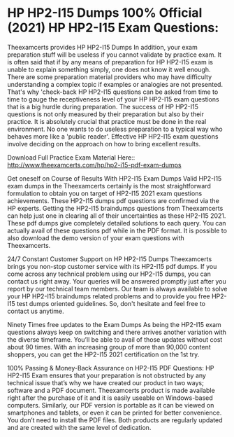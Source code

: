 # HP HP2-I15 Dumps 100% Official (2021) HP HP2-I15 Exam Questions:
Theexamcerts provides HP HP2-I15 Dumps In addition, your exam preparation stuff will be useless if you cannot validate by practice exam. It is often said that if by any means of preparation for HP HP2-I15 exam is unable to explain something simply, one does not know it well enough. There are some preparation material providers who may have difficulty understanding a complex topic if examples or analogies are not presented. That's why 'check-back HP HP2-I15 questions can be asked from time to time to gauge the receptiveness level of your HP HP2-I15 exam questions that is a big hurdle during preparation. The success of HP HP2-I15 questions is not only measured by their preparation but also by their practice. It is absolutely crucial that practice must be done in the real environment. No one wants to do useless preparation to a typical way who behaves more like a 'public reader'. Effective HP HP2-I15 exam questions involve deciding on the approach on how to bring excellent results.

Download Full Practice Exam Material Here:: 
http://www.theexamcerts.com/hp/hp2-i15-pdf-exam-dumps

Get oneself on Course of Results With HP2-I15 Exam Dumps
Valid HP2-I15 exam dumps in the Theexamcerts certainly is the most straightforward formulation to obtain you on target of HP2-I15 2021 exam questions achievements. These HP2-I15 dumps pdf questions are confirmed via the HP experts. Getting the HP2-I15 braindumps questions from Theexamcerts can help just one in clearing all of their uncertainties as these HP2-I15 2021. These pdf dumps give completely detailed solutions to each query. You can actually avail of these questions pdf while in the PDF format. It is possible to also download the demo version of your exam questions with Theexamcerts.

24/7 Constant Customer Support on HP HP2-I15 Dumps
Theexamcerts brings you non-stop customer service with its HP2-I15 pdf dumps. If you come across any technical problem using our HP2-I15 dumps, you can contact us right away. Your queries will be answered promptly just after you report by our technical team members. Our team is always available to solve your HP HP2-I15 braindumps related problems and to provide you free HP2-I15 test dumps oriented guidelines. So, don't hesitate and feel free to contact us anytime.

Ninety Times free updates to the Exam Dumps
As being the HP2-I15 exam questions always keep on switching and there arrives another variation with the diverse timeframe. You’ll be able to avail of those updates without cost about 90 times. With an increasing group of more than 90,000 content shoppers, you can get the HP2-I15 2021 certification on the 1st try.

100% Passing & Money-Back Assurance on HP2-I15 PDF Questions:
HP HP2-I15 Exam ensures that your preparation is not obstructed by any technical issue that’s why we have created our product in two ways; software and a PDF document. Theexamcerts product is made available right after the purchase of it and it is easily useable on Windows-based computers. Similarly, our PDF version is portable as it can be viewed on smartphones and tablets, or even it can be printed for better convenience. You don’t need to install the PDF files. Both products are regularly updated and are created with the same level of dedication.

